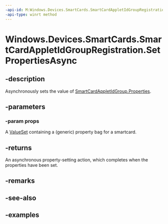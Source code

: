```yaml
---
-api-id: M:Windows.Devices.SmartCards.SmartCardAppletIdGroupRegistration.SetPropertiesAsync(Windows.Foundation.Collections.ValueSet)
-api-type: winrt method
---
```


<!-- Method syntax.
public IAsyncAction SmartCardAppletIdGroupRegistration.SetPropertiesAsync(ValueSet props)
-->

# Windows.Devices.SmartCards.SmartCardAppletIdGroupRegistration.SetPropertiesAsync

## -description
Asynchronously sets the value of [SmartCardAppletIdGroup.Properties](smartcardappletidgroup_properties.md).

## -parameters
### -param props
A [ValueSet](/uwp/api/windows.foundation.collections.valueset) containing a (generic) property bag for a smartcard.

## -returns
An asynchronous property-setting action, which completes when the properties have been set.

## -remarks

## -see-also

## -examples

